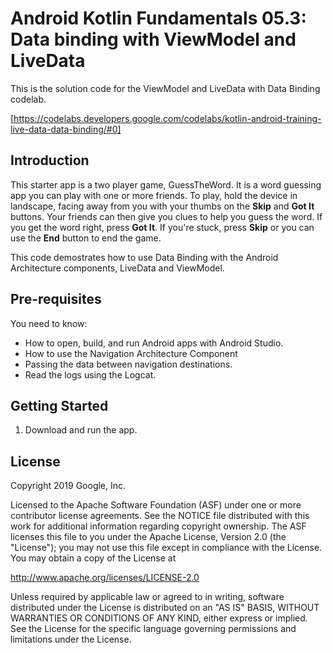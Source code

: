 Android Kotlin Fundamentals 05.3: Data binding with ViewModel and LiveData
==================================

This is the solution code for the ViewModel and LiveData with Data Binding codelab.

[https://codelabs.developers.google.com/codelabs/kotlin-android-training-live-data-data-binding/#0]

Introduction
------------

This starter app is a two player game, GuessTheWord. It is a word guessing app you can play with one
or more friends. To play, hold the device in landscape, facing away from you with your thumbs on the
**Skip** and **Got It** buttons. Your friends can then give you clues to help you guess the word. If
you get the word right, press **Got It**. If you're stuck, press **Skip** or you can use the **End**
button to end the game.

This code demostrates how to use Data Binding with the Android Architecture components, LiveData and ViewModel.

Pre-requisites
--------------

You need to know:
- How to open, build, and run Android apps with Android Studio.
- How to use the Navigation Architecture Component
- Passing the data between navigation destinations.
- Read the logs using the Logcat.


Getting Started
---------------

1. Download and run the app.

License
-------

Copyright 2019 Google, Inc.

Licensed to the Apache Software Foundation (ASF) under one or more contributor
license agreements.  See the NOTICE file distributed with this work for
additional information regarding copyright ownership.  The ASF licenses this
file to you under the Apache License, Version 2.0 (the "License"); you may not
use this file except in compliance with the License.  You may obtain a copy of
the License at

  http://www.apache.org/licenses/LICENSE-2.0

Unless required by applicable law or agreed to in writing, software
distributed under the License is distributed on an "AS IS" BASIS, WITHOUT
WARRANTIES OR CONDITIONS OF ANY KIND, either express or implied.  See the
License for the specific language governing permissions and limitations under
the License.
